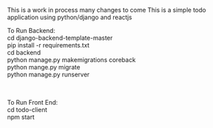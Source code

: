 This is a work in process many changes to come
This is a simple todo application using python/django and reactjs

To Run Backend:
<br>
cd django-backend-template-master<br>
pip install -r requirements.txt<br>
cd backend<br>
python manage.py makemigrations coreback<br>
python mange.py migrate<br>
python manage.py runserver<br>
<br><br>

To Run Front End:
<br>
cd todo-client<br>
npm start